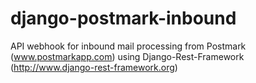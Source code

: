 # django-postmark-inbound
API webhook for inbound mail processing from Postmark (www.postmarkapp.com) using Django-Rest-Framework (http://www.django-rest-framework.org)
